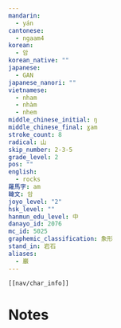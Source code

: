 ```yaml
---
mandarin:
  - yán
cantonese:
  - ngaam4
korean:
  - 암
korean_native: ""
japanese:
  - GAN
japanese_nanori: ""
vietnamese:
  - nham
  - nhàm
  - nhem
middle_chinese_initial: ŋ
middle_chinese_final: ɣam
stroke_count: 8
radical: 山
skip_number: 2-3-5
grade_level: 2
pos: ""
english:
  - rocks
羅馬字: am
韓文: 암
joyo_level: "2"
hsk_level: ""
hanmun_edu_level: 中
danayo_id: 2076
mc_id: 5025
graphemic_classification: 象形
stand_in: 岩石
aliases:
  - 巖
---
```

```meta-bind-embed
[[nav/char_info]]
```

# Notes
